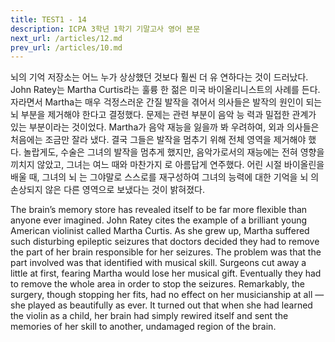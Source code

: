 ```yaml
---
title: TEST1 - 14
description: ICPA 3학년 1학기 기말고사 영어 본문
next_url: /articles/12.md
prev_url: /articles/10.md
---
```


뇌의 기억 저장소는 어느 누가 상상했던 것보다 훨씬 더 유 연하다는 것이 드러났다. John Ratey는 Martha Curtis라는 훌륭 한 젊은 미국 바이올리니스트의 사례를 든다. 자라면서 Martha는 매우 걱정스러운 간질 발작을 겪어서 의사들은 발작의 원인이 되는 뇌 부분을 제거해야 한다고 결정했다. 문제는 관련 부분이 음악 능 력과 밀접한 관계가 있는 부분이라는 것이었다. Martha가 음악 재능을 잃을까 봐 우려하여, 외과 의사들은 처음에는 조금만 잘라 냈다. 결국 그들은 발작을 멈추기 위해 전체 영역을 제거해야 했 다. 놀랍게도, 수술은 그녀의 발작을 멈추게 했지만, 음악가로서의 재능에는 전혀 영향을 끼치지 않았고, 그녀는 여느 때와 마찬가지 로 아름답게 연주했다. 어린 시절 바이올린을 배울 때, 그녀의 뇌 는 그야말로 스스로를 재구성하여 그녀의 능력에 대한 기억을 뇌 의 손상되지 않은 다른 영역으로 보냈다는 것이 밝혀졌다.

The brain’s memory store has revealed itself to be far more flexible than anyone ever imagined. John Ratey cites the example of a brilliant young American violinist called Martha Curtis. As she grew up, Martha suffered such disturbing epileptic seizures that doctors decided they had to remove the part of her brain responsible for her seizures. The problem was that the part involved was that identified with musical skill. Surgeons cut away a little at first, fearing Martha would lose her musical gift. Eventually they had to remove the whole area in order to stop the seizures. Remarkably, the surgery, though stopping her fits, had no effect on her musicianship at all — she played as beautifully as ever. It turned out that when she had learned the violin as a child, her brain had simply rewired itself and sent the memories of her skill to another, undamaged region of the brain.
